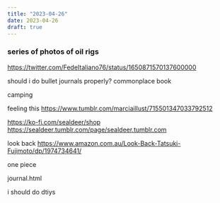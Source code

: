 ```yaml
---
title: "2023-04-26"
date: 2023-04-26
draft: true
---
```


### series of photos of oil rigs
https://twitter.com/FedeItaliano76/status/1650871570137600000

should i do bullet journals properly?
commonplace book

camping

feeling this
https://www.tumblr.com/marciaillust/715501347033792512

https://ko-fi.com/sealdeer/shop
https://sealdeer.tumblr.com/page/sealdeer.tumblr.com

look back https://www.amazon.com.au/Look-Back-Tatsuki-Fujimoto/dp/1974734641/

one piece

journal.html

i should do dtiys
